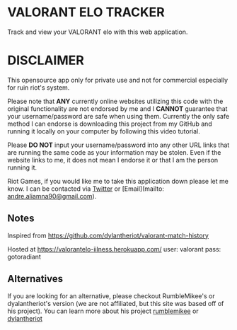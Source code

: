 # VALORANT ELO TRACKER

Track and view your VALORANT elo with this web application.

# DISCLAIMER
This opensource app only for private use and not for commercial especially for ruin riot's system.

Please note that **ANY** currently online websites utilizing this code with the original functionality are not endorsed by me and I **CANNOT** guarantee that your username/password are safe when using them. Currently the only safe method I can endorse is downloading this project from my GitHub and running it locally on your computer by following this video tutorial.

Please **DO NOT** input your username/password into any other URL links that are running the same code as your information may be stolen. Even if the website links to me, it does not mean I endorse it or that I am the person running it.

Riot Games, if you would like me to take this application down please let me know. I can be contacted via [Twitter](https://twitter.com/iilness10) or [Email](mailto: andre.aliamna90@gmail.com).


## Notes
Inspired from https://github.com/dylantheriot/valorant-match-history

Hosted at https://valorantelo-iilness.herokuapp.com/
user: valorant
pass: gotoradiant

## Alternatives
If you are looking for an alternative, please checkout RumbleMikee's or dyalantheriot's version (we are not affiliated, but this site was based off of his project). You can learn more about his project [rumblemikee](https://twitter.com/RumbleMikee/status/1341427684145033217?s=20) or [dylantheriot](https://twitter.com/_dylantheriot)
